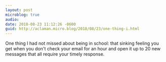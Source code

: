 ```yaml
---
layout: post
microblog: true
audio: 
date: 2018-08-23 11:12:26 -0600
guid: http://aclaman.micro.blog/2018/08/23/one-thing-i.html
---
```

One thing I had not missed about being in school: that sinking feeling you get when you don't check your email for an hour and open it up to 20 new messages that all require your timely response.
